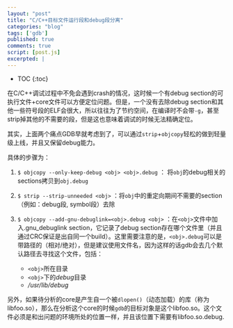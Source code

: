 ```yaml
---
layout: "post"
title: "C/C++目标文件运行段和debug段分离"
categories: "blog"
tags: ['gdb']
published: true
comments: true
script: [post.js]
excerpted: |
---
```


* TOC
{:toc}

在C/C++调试过程中不免会遇到crash的情况，这时候一个有debug section的可执行文件+core文件可以方便定位问题。但是，一个没有去除debug section和其他一些符号段的ELF会很大，所以往往为了节约空间，在编译时不会带`-g`，甚至strip掉其他的不需要的段，但是这也意味着调试的时候无法精确定位。

其实，上面两个痛点GDB早就考虑到了，可以通过`strip`+`objcopy`轻松的做到轻量级上线，并且又保留debug能力。

具体的步骤为：

1. `$ objcopy --only-keep-debug <obj> <obj>.debug` ： 将`obj`的debug相关的sections拷贝到`obj.debug`
2. `$ strip --strip-unneeded <obj>` ：将`obj`中的重定向期间不需要的section（例如：debug段, symbol段）去除
3. `$ objcopy --add-gnu-debuglink=<obj>.debug <obj>` ：在`<obj>`文件中加入.gnu_debuglink section，它记录了debug section存在哪个文件里（并且通过CRC保证是出自同一个build）。这里需要注意的是，`<obj>.debug`可以是带路径的（相对/绝对），但是建议使用文件名，因为这样的话gdb会去几个默认路径去寻找这个文件，包括：

    - `<obj>`所在目录
    - `<obj>`下的*debug*目录
    - */usr/lib/debug*

另外，如果待分析的core是产生自一个被`dlopen()`（动态加载）的库（称为libfoo.so），那么在分析这个core的时候`gdb`的目标对象是这个libfoo.so。这个文件必须是和出问题的环境所处的位置一样，并且该位置下需要有libfoo.so.debug.
